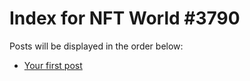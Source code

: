 # Index for NFT World #3790
Posts will be displayed in the order below:

- [Your first post](./001-first.md)


